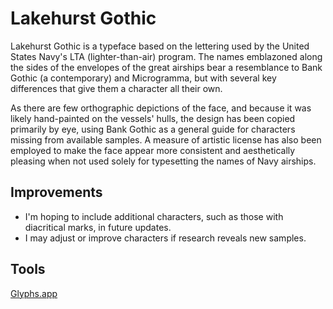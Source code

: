 # Lakehurst Gothic

Lakehurst Gothic is a typeface based on the lettering used by the United States Navy's LTA (lighter-than-air) program. The names emblazoned along the sides of the envelopes of the great airships bear a resemblance to Bank Gothic (a contemporary) and Microgramma, but with several key differences that give them a character all their own.

As there are few orthographic depictions of the face, and because it was likely hand-painted on the vessels' hulls, the design has been copied primarily by eye, using Bank Gothic as a general guide for characters missing from available samples. A measure of artistic license has also been employed to make the face appear more consistent and aesthetically pleasing when not used solely for typesetting the names of Navy airships.

## Improvements

- I'm hoping to include additional characters, such as those with diacritical marks, in future updates.
- I may adjust or improve characters if research reveals new samples.

## Tools

[Glyphs.app](https://glyphsapp.com/)